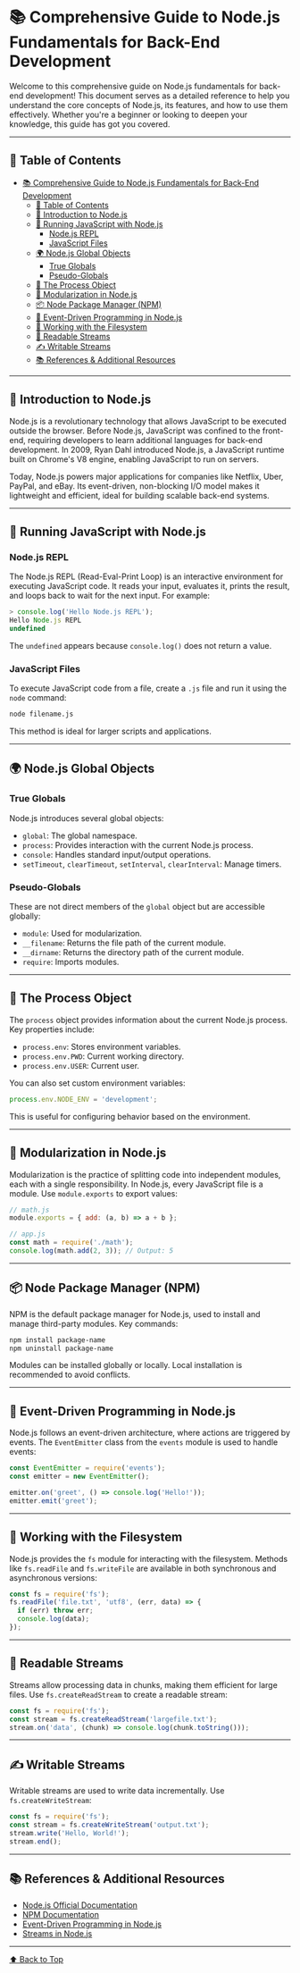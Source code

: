 # 📚 Comprehensive Guide to Node.js Fundamentals for Back-End Development  

Welcome to this comprehensive guide on Node.js fundamentals for back-end development! This document serves as a detailed reference to help you understand the core concepts of Node.js, its features, and how to use them effectively. Whether you're a beginner or looking to deepen your knowledge, this guide has got you covered.  

---

## 📑 Table of Contents  
- [📚 Comprehensive Guide to Node.js Fundamentals for Back-End Development](#-comprehensive-guide-to-nodejs-fundamentals-for-back-end-development)
  - [📑 Table of Contents](#-table-of-contents)
  - [🌟 Introduction to Node.js](#-introduction-to-nodejs)
  - [🚀 Running JavaScript with Node.js](#-running-javascript-with-nodejs)
    - [Node.js REPL](#nodejs-repl)
    - [JavaScript Files](#javascript-files)
  - [🌍 Node.js Global Objects](#-nodejs-global-objects)
    - [True Globals](#true-globals)
    - [Pseudo-Globals](#pseudo-globals)
  - [🔧 The Process Object](#-the-process-object)
  - [🧩 Modularization in Node.js](#-modularization-in-nodejs)
  - [📦 Node Package Manager (NPM)](#-node-package-manager-npm)
  - [🎯 Event-Driven Programming in Node.js](#-event-driven-programming-in-nodejs)
  - [📂 Working with the Filesystem](#-working-with-the-filesystem)
  - [🌊 Readable Streams](#-readable-streams)
  - [✍️ Writable Streams](#️-writable-streams)
  - [📚 References \& Additional Resources](#-references--additional-resources)

---

## 🌟 Introduction to Node.js  

Node.js is a revolutionary technology that allows JavaScript to be executed outside the browser. Before Node.js, JavaScript was confined to the front-end, requiring developers to learn additional languages for back-end development. In 2009, Ryan Dahl introduced Node.js, a JavaScript runtime built on Chrome's V8 engine, enabling JavaScript to run on servers.  

Today, Node.js powers major applications for companies like Netflix, Uber, PayPal, and eBay. Its event-driven, non-blocking I/O model makes it lightweight and efficient, ideal for building scalable back-end systems.  

---

## 🚀 Running JavaScript with Node.js  

### Node.js REPL  
The Node.js REPL (Read-Eval-Print Loop) is an interactive environment for executing JavaScript code. It reads your input, evaluates it, prints the result, and loops back to wait for the next input. For example:  
```javascript
> console.log('Hello Node.js REPL');  
Hello Node.js REPL  
undefined  
```  
The `undefined` appears because `console.log()` does not return a value.  

### JavaScript Files  
To execute JavaScript code from a file, create a `.js` file and run it using the `node` command:  
```bash
node filename.js  
```  
This method is ideal for larger scripts and applications.  

---

## 🌍 Node.js Global Objects  

### True Globals  
Node.js introduces several global objects:  
- `global`: The global namespace.  
- `process`: Provides interaction with the current Node.js process.  
- `console`: Handles standard input/output operations.  
- `setTimeout`, `clearTimeout`, `setInterval`, `clearInterval`: Manage timers.  

### Pseudo-Globals  
These are not direct members of the `global` object but are accessible globally:  
- `module`: Used for modularization.  
- `__filename`: Returns the file path of the current module.  
- `__dirname`: Returns the directory path of the current module.  
- `require`: Imports modules.  

---

## 🔧 The Process Object  

The `process` object provides information about the current Node.js process. Key properties include:  
- `process.env`: Stores environment variables.  
- `process.env.PWD`: Current working directory.  
- `process.env.USER`: Current user.  

You can also set custom environment variables:  
```javascript
process.env.NODE_ENV = 'development';  
```  
This is useful for configuring behavior based on the environment.  

---

## 🧩 Modularization in Node.js  

Modularization is the practice of splitting code into independent modules, each with a single responsibility. In Node.js, every JavaScript file is a module. Use `module.exports` to export values:  
```javascript
// math.js  
module.exports = { add: (a, b) => a + b };  

// app.js  
const math = require('./math');  
console.log(math.add(2, 3)); // Output: 5  
```  

---

## 📦 Node Package Manager (NPM)  

NPM is the default package manager for Node.js, used to install and manage third-party modules. Key commands:  
```bash
npm install package-name  
npm uninstall package-name  
```  
Modules can be installed globally or locally. Local installation is recommended to avoid conflicts.  

---

## 🎯 Event-Driven Programming in Node.js  

Node.js follows an event-driven architecture, where actions are triggered by events. The `EventEmitter` class from the `events` module is used to handle events:  
```javascript
const EventEmitter = require('events');  
const emitter = new EventEmitter();  

emitter.on('greet', () => console.log('Hello!'));  
emitter.emit('greet');  
```  

---

## 📂 Working with the Filesystem  

Node.js provides the `fs` module for interacting with the filesystem. Methods like `fs.readFile` and `fs.writeFile` are available in both synchronous and asynchronous versions:  
```javascript
const fs = require('fs');  
fs.readFile('file.txt', 'utf8', (err, data) => {  
  if (err) throw err;  
  console.log(data);  
});  
```  

---

## 🌊 Readable Streams  

Streams allow processing data in chunks, making them efficient for large files. Use `fs.createReadStream` to create a readable stream:  
```javascript
const fs = require('fs');  
const stream = fs.createReadStream('largefile.txt');  
stream.on('data', (chunk) => console.log(chunk.toString()));  
```  

---

## ✍️ Writable Streams  

Writable streams are used to write data incrementally. Use `fs.createWriteStream`:  
```javascript
const fs = require('fs');  
const stream = fs.createWriteStream('output.txt');  
stream.write('Hello, World!');  
stream.end();  
```  

---

## 📚 References & Additional Resources  
- [Node.js Official Documentation](https://nodejs.org/en/docs/)  
- [NPM Documentation](https://docs.npmjs.com/)  
- [Event-Driven Programming in Node.js](https://nodejs.dev/learn/the-nodejs-event-loop)  
- [Streams in Node.js](https://nodejs.org/api/stream.html)  

---

[⬆ Back to Top](#table-of-contents)  